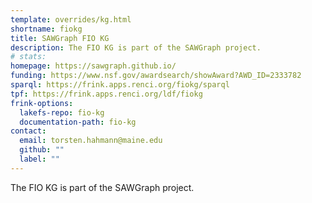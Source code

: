 ```yaml
---
template: overrides/kg.html
shortname: fiokg
title: SAWGraph FIO KG
description: The FIO KG is part of the SAWGraph project.
# stats: 
homepage: https://sawgraph.github.io/
funding: https://www.nsf.gov/awardsearch/showAward?AWD_ID=2333782
sparql: https://frink.apps.renci.org/fiokg/sparql
tpf: https://frink.apps.renci.org/ldf/fiokg
frink-options:
  lakefs-repo: fio-kg
  documentation-path: fio-kg
contact:
  email: torsten.hahmann@maine.edu  
  github: ""
  label: ""
---
```

The FIO KG is part of the SAWGraph project.

